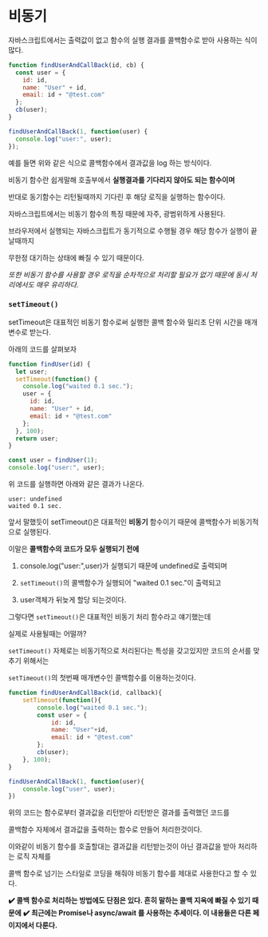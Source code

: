 # 비동기

자바스크립트에서는 출력값이 없고 함수의 실행 결과를 콜백함수로 받아 사용하는 식이 많다.

```js
function findUserAndCallBack(id, cb) {
  const user = {
    id: id,
    name: "User" + id,
    email: id + "@test.com"
  };
  cb(user);
}

findUserAndCallBack(1, function(user) {
  console.log("user:", user);
});

```

예를 들면 위와 같은 식으로 콜백함수에서 결과값을 log 하는 방식이다.

비동기 함수란 쉽게말해 호출부에서 **실행결과를 기다리지 않아도 되는 함수이며**

반대로 동기함수는 리턴될때까지 기다린 후 해당 로직을 실행하는 함수이다.

자바스크립트에서는 비동기 함수의 특징 때문에 자주, 광범위하게 사용된다.

브라우저에서 실행되는 자바스크립트가 동기적으로 수행될 경우 해당 함수가 실행이 끝날때까지

무한정 대기하는 상태에 빠질 수 있기 때문이다.

_또한 비동기 함수를 사용할 경우 로직을 순차적으로 처리할 필요가 없기 때문에 동시 처리에서도 매우 유리하다._

### `setTimeout()`

setTimeout은 대표적인 비동기 함수로써 실행한 콜백 함수와 밀리초 단위 시간을 매개변수로 받는다.

아래의 코드를 살펴보자

```js
function findUser(id) {
  let user;
  setTimeout(function() {
    console.log("waited 0.1 sec.");
    user = {
      id: id,
      name: "User" + id,
      email: id + "@test.com"
    };
  }, 100);
  return user;
}

const user = findUser(1);
console.log("user:", user);
```

위 코드를 실행하면 아래와 같은 결과가 나온다.

```
user: undefined
waited 0.1 sec.
```

앞서 말했듯이 setTimeout()은 대표적인 **비동기** 함수이기 때문에 콜백함수가 비동기적으로 실행된다.

이말은 **콜백함수의 코드가 모두 실행되기 전에** 

1) console.log("user:",user)가 실행되기 때문에 undefined로 출력되며

2) `setTimeout()`의 콜백함수가 실행되어 "waited 0.1 sec."이 출력되고 

3) user객체가 뒤늦게 할당 되는것이다.


그렇다면 `setTimeout()`은 대표적인 비동기 처리 함수라고 얘기했는데 

실제로 사용될때는 어떨까?

`setTimeout()` 자체로는 비동기적으로 처리된다는 특성을 갖고있지만 코드의 순서를 맞추기 위해서는

`setTimeout()`의 첫번째 매개변수인 콜백함수를 이용하는것이다.

```js
function findUserAndCallBack(id, callback){
    setTimeout(function(){
        console.log("waited 0.1 sec.");
        const user = {
            id: id,
            name: "User"+id,
            email: id + "@test.com"
        };
        cb(user);
    }, 100);
}

findUserAndCallBack(1, function(user){
    console.log("user", user);
})

```

위의 코드는 함수로부터 결과값을 리턴받아 리턴받은 결과를 출력했던 코드를

콜백함수 자체에서 결과값을 출력하는 함수로 만들어 처리한것이다.

이와같이 비동기 함수를 호출할대는 결과값을 리턴받는것이 아닌 결과값을 받아 처리하는 로직 자체를

콜백 함수로 넘기는 스타일로 코딩을 해줘야 비동기 함수를 제대로 사용한다고 할 수 있다.

**✔️ 콜백 함수로 처리하는 방법에도 단점은 있다. 흔히 말하는 콜백 지옥에 빠질 수 있기 때문에**
**✔️ 최근에는 Promise나 async/await 를 사용하는 추세이다. 이 내용들은 다른 페이지에서 다룬다.**

